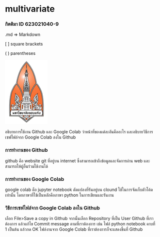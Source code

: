 # multivariate

### กิตติมา ID 623021040-9

.md => Markdown

[ ] square brackets

( ) parentheses

![kku_logo](KKUlogo.png)

อธิบายการใช้งาน Github และ Google Colab ว่าหน้าที่ของแต่ละอันคืออะไร และอธิบายวิธีการเซฟไฟล์จาก Google Colab ลงใน Github

### การทำงานของ Github

github คือ website git ที่อยู่บน internet ซึ่งสามารถเข้าถึงข้อมูลและจัดการผ่าน web และสามารถให้ผู้อื่นร่วมใช้งานได้

### การทำงานของ Google Colab

google colab คือ jupyter notebook ดัดแปลงที่รันอยู่บน clound ใช้ในการจัดเก็บตัวโค้ดเท่านั้น โดยภาษาที่ใช้เป็นหลักคือภาษา python ในการเขียนและรันงาน

### วิธีการเซฟไฟล์จาก Google Colab ลงใน Github

เลือก File>Save a copy in Github จากนั้นเลือก Repository ที่เป็น User Github ที่เราต้องการ แล้วแก้ไข Commit message ตามที่เราต้องการ เช่น ไฟล์ python notebook คาบที่ 1 เป็นต้น แล้วกด OK ไฟล์งานจาก Google Colab ที่เราต้องการก็จะแสดงขึ้นที่ Github
